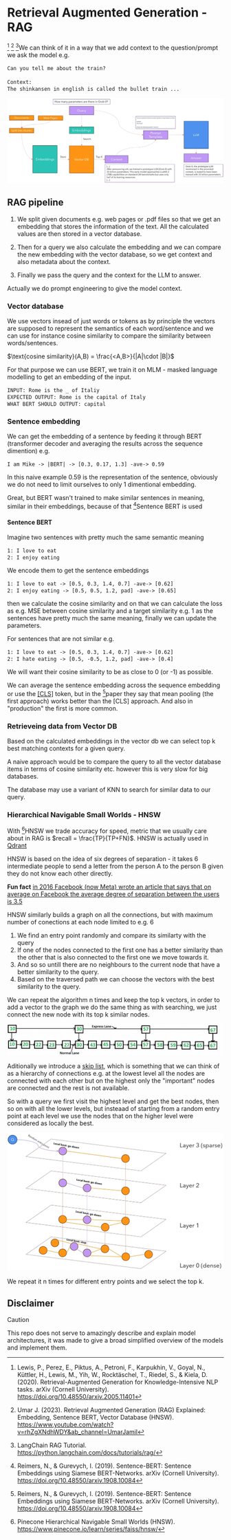 # Retrieval Augmented Generation - RAG
[^1] [^2] [^3]We can think of it in a way that we add context to the question/prompt we ask the model e.g.

```
Can you tell me about the train?

Context:
The shinkansen in english is called the bullet train ...
```
![](./img/rag_over.png)

## RAG pipeline
1. We split given documents e.g. web pages or .pdf files so that we get an embedding that stores the information of the text. All the calculated values are then stored in a vector database.

2. Then for a query we also calculate the embedding and we can compare the new embedding with the vector database, so we get context and also metadata about the context.

3. Finally we pass the query and the context for the LLM to answer.

Actually we do prompt engineering to give the model context.

### Vector database
We use vectors insead of just words or tokens as by principle the vectors are supposed to represent the semantics of each word/sentence and we can use for instance cosine similarity to compare the similarity between words/sentences.

$\text{cosine similarity}(A,B) = \frac{<A,B>}{|A|\cdot |B|}$

For that purpose we can use BERT, we train it on MLM - masked language modelling to get an embedding of the input.

```
INPUT: Rome is the _ of Italiy
EXPECTED OUTPUT: Rome is the capital of Italy
WHAT BERT SHOULD OUTPUT: capital
```
### Sentence embedding
We can get the embedding of a sentence by feeding it through BERT (transformer decoder and averaging the results across the sequence dimention) e.g.

```
I am Mike -> |BERT| -> [0.3, 0.17, 1.3] -ave-> 0.59
```

In this naive example 0.59 is the representation of the sentence, obviously we do not need to limit ourselves to only 1 dimentional embedding.

Great, but BERT wasn't trained to make similar sentences in meaning, similar in their embeddings, because of that [^4]Sentence BERT is used

#### Sentence BERT
Imagine two sentences with pretty much the same semantic meaning
```
1: I love to eat
2: I enjoy eating
```
We encode them to get the sentence embeddings
```
1: I love to eat -> [0.5, 0.3, 1.4, 0.7] -ave-> [0.62]
2: I enjoy eating -> [0.5, 0.5, 1.2, pad] -ave-> [0.65]
```
then we calculate the cosine similarity and on that we can calculate the loss as e.g. MSE between cosine similarity and a target similarity e.g. 1 as the sentences have pretty much the same meaning, finally we can update the parameters.

For sentences that are not similar e.g.
```
1: I love to eat -> [0.5, 0.3, 1.4, 0.7] -ave-> [0.62]
2: I hate eating -> [0.5, -0.5, 1.2, pad] -ave-> [0.4]
```
We will want their cosine similarity to be as close to 0 (or -1) as possible.

We can average the sentence embedding across the sequence embedding or use the [[CLS]](../README.md) token, but in the [^4]paper they say that mean pooling (the first approach) works better than the [CLS] approach. And also in "production" the first is more common.

### Retrieveing data from Vector DB
Based on the calculated embeddings in the vector db we can select top k best matching contexts for a given query.

A naive approach would be to compare the query to all the vector database items in terms of cosine similarity etc. however this is very slow for big databases.

The database may use a variant of KNN to search for similar data to our query.

### Hierarchical Navigable Small Worlds - HNSW
With [^5]HNSW we trade accuracy for speed, metric that we usually care about in RAG is $recall = \frac{TP}{TP+FN}$. HNSW is actually used in [Qdrant](https://qdrant.tech/documentation/concepts/indexing/)

HNSW is based on the idea of six degrees of separation - it takes 6 intermediate people to send a letter from the person A to the person B given they do not know each other directly.

**Fun fact** [in 2016 Facebook (now Meta) wrote an article that says that on average on Facebook the average degree of separation between the users is 3.5](https://research.facebook.com/blog/2016/2/three-and-a-half-degrees-of-separation/)

HNSW similarly builds a graph on all the connections, but with maximum number of conections at each node limited to e.g. 6
1. We find an entry point randomly and compare its similarty with the query
2. If one of the nodes connected to the first one has a better similarity than the other that is also connected to the first one we move towards it.
3. And so so untill there are no neighbours to the current node that have a better similarity to the query.
4. Based on the traversed path we can choose the vectors with the best similarity to the query.

We can repeat the algorithm n times and keep the top k vectors, in order to add a vector to the graph we do the same thing as with searching, we just connect the new node with its top k similar nodes.

![](./img/skiplist.png)

Aditionally we introduce a [skip list](https://www.geeksforgeeks.org/dsa/skip-list/), which is something that we can think of as a hierarchy of connections e.g. at the lowest level all the nodes are connected with each other but on the highest only the "important" nodes are connected and the rest is not available.

So with a query we first visit the highest level and get the best nodes, then so on with all the lower levels, but insteaad of starting from a random entry point at each level we use the nodes that on the higher level were considered as locally the best.

![](./img/hnsw.png)

We repeat it n times for different entry points and we select the top k.

## Disclaimer
> [!CAUTION]
> This repo does not serve to amazingly describe and explain model architectures, it was made to give a broad simplified overview of the models and implement them.

[^1]: Lewis, P., Perez, E., Piktus, A., Petroni, F., Karpukhin, V., Goyal, N., Küttler, H., Lewis, M., Yih, W., Rocktäschel, T., Riedel, S., & Kiela, D. (2020). Retrieval-Augmented Generation for Knowledge-Intensive NLP tasks. arXiv (Cornell University). https://doi.org/10.48550/arxiv.2005.11401

[^2]: Umar J. (2023). Retrieval Augmented Generation (RAG) Explained: Embedding, Sentence BERT, Vector Database (HNSW). https://www.youtube.com/watch?v=rhZgXNdhWDY&ab_channel=UmarJamil

[^3]: LangChain RAG Tutorial. https://python.langchain.com/docs/tutorials/rag/

[^4]: Reimers, N., & Gurevych, I. (2019). Sentence-BERT: Sentence Embeddings using Siamese BERT-Networks. arXiv (Cornell University). https://doi.org/10.48550/arxiv.1908.10084

[^5]: Pinecone Hierarchical Navigable Small Worlds (HNSW). https://www.pinecone.io/learn/series/faiss/hnsw/